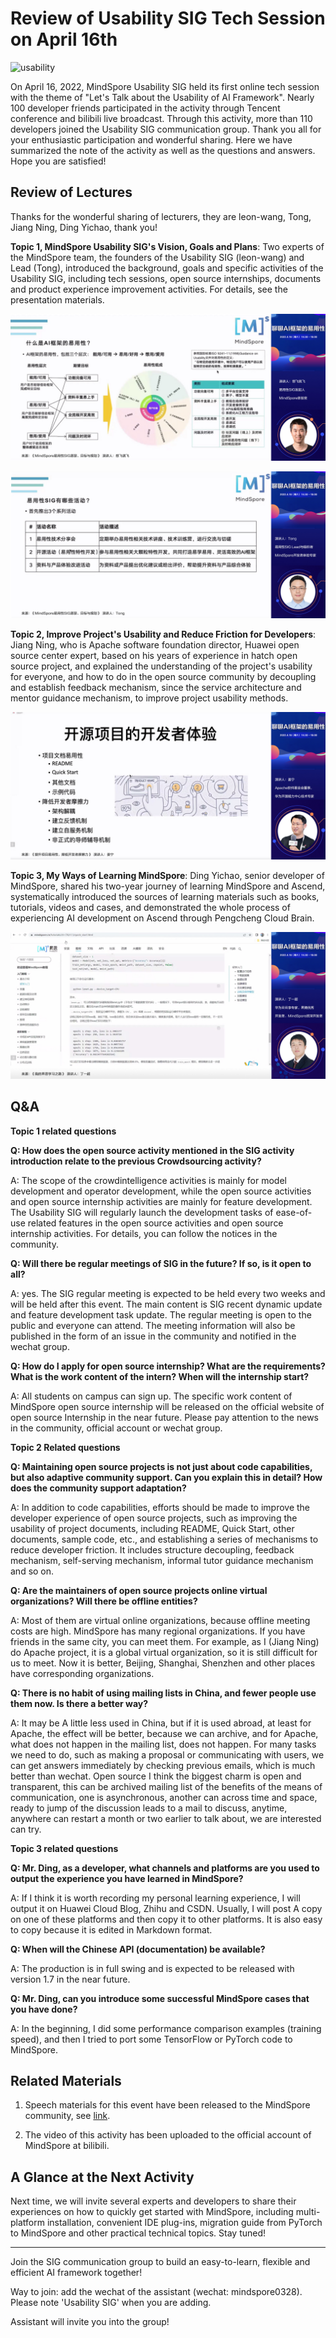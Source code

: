# Review of Usability SIG Tech Session on April 16th

![usability](./images/usability.png)

On April 16, 2022, MindSpore Usability SIG held its first online tech session with the theme of "Let's Talk about the Usability of AI Framework". Nearly 100 developer friends participated in the activity through Tencent conference and bilibili live broadcast. Through this activity, more than 110 developers joined the Usability SIG communication group. Thank you all for your enthusiastic participation and wonderful sharing. Here we have summarized the note of the activity as well as the questions and answers. Hope you are satisfied!

## Review of Lectures

Thanks for the wonderful sharing of lecturers, they are leon-wang, Tong, Jiang Ning, Ding Yichao, thank you!

**Topic 1, MindSpore Usability SIG's Vision, Goals and Plans**: Two experts of the MindSpore team, the founders of the Usability SIG (leon-wang) and Lead (Tong), introduced the background, goals and specific activities of the Usability SIG, including tech sessions, open source internships, documents and product experience improvement activities. For details, see the presentation materials.

![lecturer1](./images/lecturer1.jpg)

![lecturer2](./images/lecturer2.jpg)

**Topic 2, Improve Project's Usability and Reduce Friction for Developers**: Jiang Ning, who is Apache software foundation director, Huawei open source center expert, based on his years of experience in hatch open source project, and explained the understanding of the project's usability for everyone, and how to do in the open source community by decoupling and establish feedback mechanism, since the service architecture and mentor guidance mechanism, to improve project usability methods.

![lecturer3](./images/lecturer3.jpg)

**Topic 3, My Ways of Learning MindSpore**: Ding Yichao, senior developer of MindSpore, shared his two-year journey of learning MindSpore and Ascend, systematically introduced the sources of learning materials such as books, tutorials, videos and cases, and demonstrated the whole process of experiencing AI development on Ascend through Pengcheng Cloud Brain.

![lecturer4](./images/lecturer4.jpg)

## Q&A

**Topic 1 related questions**

**Q: How does the open source activity mentioned in the SIG activity introduction relate to the previous Crowdsourcing activity?**

A: The scope of the crowdintelligence activities is mainly for model development and operator development, while the open source activities and open source internship activities are mainly for feature development. The Usability SIG will regularly launch the development tasks of ease-of-use related features in the open source activities and open source internship activities. For details, you can follow the notices in the community.

**Q: Will there be regular meetings of SIG in the future? If so, is it open to all?**

A: yes. The SIG regular meeting is expected to be held every two weeks and will be held after this event. The main content is SIG recent dynamic update and feature development task update. The regular meeting is open to the public and everyone can attend. The meeting information will also be published in the form of an issue in the community and notified in the wechat group.

**Q: How do I apply for open source internship? What are the requirements? What is the work content of the intern? When will the internship start?**

A: All students on campus can sign up. The specific work content of MindSpore open source internship will be released on the official website of open source Internship in the near future. Please pay attention to the news in the community, official account or wechat group.

**Topic 2 Related questions**

**Q: Maintaining open source projects is not just about code capabilities, but also adaptive community support. Can you explain this in detail? How does the community support adaptation?**

A: In addition to code capabilities, efforts should be made to improve the developer experience of open source projects, such as improving the usability of project documents, including README, Quick Start, other documents, sample code, etc., and establishing a series of mechanisms to reduce developer friction. It includes structure decoupling, feedback mechanism, self-serving mechanism, informal tutor guidance mechanism and so on.

**Q: Are the maintainers of open source projects online virtual organizations? Will there be offline entities?**

A: Most of them are virtual online organizations, because offline meeting costs are high. MindSpore has many regional organizations. If you have friends in the same city, you can meet them. For example, as I (Jiang Ning) do Apache project, it is a global virtual organization, so it is still difficult for us to meet. Now it is better, Beijing, Shanghai, Shenzhen and other places have corresponding organizations.

**Q: There is no habit of using mailing lists in China, and fewer people use them now. Is there a better way?**

A: It may be A little less used in China, but if it is used abroad, at least for Apache, the effect will be better, because we can archive, and for Apache, what does not happen in the mailing list, does not happen. For many tasks we need to do, such as making a proposal or communicating with users, we can get answers immediately by checking previous emails, which is much better than wechat. Open source I think the biggest charm is open and transparent, this can be archived mailing list of the benefits of the means of communication, one is asynchronous, another can across time and space, ready to jump of the discussion leads to a mail to discuss, anytime, anywhere can restart a month or two earlier to talk about, we are interested can try.

**Topic 3 related questions**

**Q: Mr. Ding, as a developer, what channels and platforms are you used to output the experience you have learned in MindSpore?**

A: If I think it is worth recording my personal learning experience, I will output it on Huawei Cloud Blog, Zhihu and CSDN. Usually, I will post A copy on one of these platforms and then copy it to other platforms. It is also easy to copy because it is edited in Markdown format.

**Q: When will the Chinese API (documentation) be available?**

A: The production is in full swing and is expected to be released with version 1.7 in the near future.

**Q: Mr. Ding, can you introduce some successful MindSpore cases that you have done?**

A: In the beginning, I did some performance comparison examples (training speed), and then I tried to port some TensorFlow or PyTorch code to MindSpore.

## Related Materials

1. Speech materials for this event have been released to the MindSpore community, see [link](https://gitee.com/mindspore/community/tree/master/sigs/usability/docs/tech-sessions/20220416).

2. The video of this activity has been uploaded to the official account of MindSpore at bilibili.

## A Glance at the Next Activity

Next time, we will invite several experts and developers to share their experiences on how to quickly get started with MindSpore, including multi-platform installation, convenient IDE plug-ins, migration guide from PyTorch to MindSpore and other practical technical topics. Stay tuned!

---

Join the SIG communication group to build an easy-to-learn, flexible and efficient AI framework together!

Way to join: add the wechat of the assistant (wechat: mindspore0328). Please note 'Usability SIG' when you are adding.

Assistant will invite you into the group!